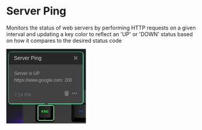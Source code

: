 # Server Ping

Monitors the status of web servers by performing HTTP requests on a given interval and updating a key color to reflect an 'UP' or 'DOWN' status based on how it compares to the desired status code

![Server Ping on a Das Keybaord Q](assets/image.png "Q Server Ping")
